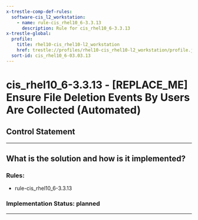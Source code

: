 ```yaml
---
x-trestle-comp-def-rules:
  software-cis_l2_workstation:
    - name: rule-cis_rhel10_6-3.3.13
      description: Rule for cis_rhel10_6-3.3.13
x-trestle-global:
  profile:
    title: rhel10-cis_rhel10-l2_workstation
    href: trestle://profiles/rhel10-cis_rhel10-l2_workstation/profile.json
  sort-id: cis_rhel10_6-03.03.13
---
```


# cis_rhel10_6-3.3.13 - \[REPLACE_ME\] Ensure File Deletion Events By Users Are Collected (Automated)

## Control Statement

______________________________________________________________________

## What is the solution and how is it implemented?

<!-- For implementation status enter one of: implemented, partial, planned, alternative, not-applicable -->

<!-- Note that the list of rules under ### Rules: is read-only and changes will not be captured after assembly to JSON -->

<!-- Add control implementation description here for control: cis_rhel10_6-3.3.13 -->

### Rules:

  - rule-cis_rhel10_6-3.3.13

### Implementation Status: planned

______________________________________________________________________
